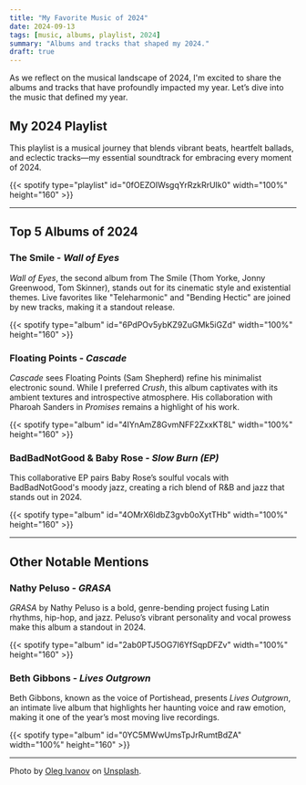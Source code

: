 ```yaml
---
title: "My Favorite Music of 2024"
date: 2024-09-13
tags: [music, albums, playlist, 2024]
summary: "Albums and tracks that shaped my 2024."
draft: true
---
```


As we reflect on the musical landscape of 2024, I'm excited to share the albums and tracks that have profoundly impacted my year. Let’s dive into the music that defined my year.

## My 2024 Playlist

This playlist is a musical journey that blends vibrant beats, heartfelt ballads, and eclectic tracks—my essential soundtrack for embracing every moment of 2024.

{{< spotify type="playlist" id="0fOEZOIWsgqYrRzkRrUIk0" width="100%" height="160" >}}

---

## Top 5 Albums of 2024

### The Smile - *Wall of Eyes*

*Wall of Eyes*, the second album from The Smile (Thom Yorke, Jonny Greenwood, Tom Skinner), stands out for its cinematic style and existential themes. Live favorites like "Teleharmonic" and "Bending Hectic" are joined by new tracks, making it a standout release.

{{< spotify type="album" id="6PdPOv5ybKZ9ZuGMk5iGZd" width="100%" height="160" >}}

### Floating Points - *Cascade*

*Cascade* sees Floating Points (Sam Shepherd) refine his minimalist electronic sound. While I preferred *Crush*, this album captivates with its ambient textures and introspective atmosphere. His collaboration with Pharoah Sanders in *Promises* remains a highlight of his work.

{{< spotify type="album" id="4IYnAmZ8GvmNFF2ZxxKT8L" width="100%" height="160" >}}

### BadBadNotGood & Baby Rose - *Slow Burn (EP)*

This collaborative EP pairs Baby Rose’s soulful vocals with BadBadNotGood's moody jazz, creating a rich blend of R&B and jazz that stands out in 2024.

{{< spotify type="album" id="4OMrX6ldbZ3gvb0oXytTHb" width="100%" height="160" >}}

---

## Other Notable Mentions

### Nathy Peluso - *GRASA*

*GRASA* by Nathy Peluso is a bold, genre-bending project fusing Latin rhythms, hip-hop, and jazz. Peluso’s vibrant personality and vocal prowess make this album a standout in 2024.

{{< spotify type="album" id="2ab0PTJ5OG7I6YfSqpDFZv" width="100%" height="160" >}}

### Beth Gibbons - *Lives Outgrown*

Beth Gibbons, known as the voice of Portishead, presents *Lives Outgrown*, an intimate live album that highlights her haunting voice and raw emotion, making it one of the year’s most moving live recordings.

{{< spotify type="album" id="0YC5MWwUmsTpJrRumtBdZA" width="100%" height="160" >}}

---

Photo by <a href="https://unsplash.com/@olegivanovpht?utm_content=creditCopyText&utm_medium=referral&utm_source=unsplash">Oleg Ivanov</a> on <a href="https://unsplash.com/photos/person-checking-the-file-7x4ngEfelyE?utm_content=creditCopyText&utm_medium=referral&utm_source=unsplash">Unsplash</a>.

